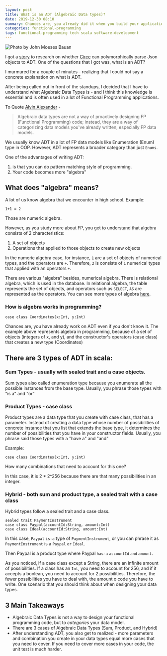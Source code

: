 ```yaml
---
layout: post
title: What is an ADT (Algebraic Data types)?
date: 2019-12-30 08:10
summary: Chances are, you already did it when you build your application even you didn't know what it is
categories: functional-programming
tags: functional-programming tech scala software-development
---
```


![Photo by John Moeses Bauan](https://images.unsplash.com/photo-1528082992860-d520150d6f6c?ixlib=rb-1.2.1&ixid=eyJhcHBfaWQiOjEyMDd9&auto=format&fit=crop&w=2468&q=80)


I got a <a href="http://www.agilemodeling.com/artifacts/userStory.htm" target="_blank"> story</a> to research on whether <a href="https://circe.github.io/circe/codecs/semiauto-derivation.html" target="_blank">Circe</a> can polymorphically parse Json objects to ADT. One of the questions that I got was, what is an ADT? 

I murmured for a couple of minutes - realizing that I could not say a concrete explanation on what is ADT. 

After being called out in front of the standups, I decided that I have to understand what Algebraic Data Types is - and I think this knowledge is essential and is often used in a lot of Functional Programming applications.

To Quote <a href="http://alvinalexander.com/" target="_blank">Alvin Alexander</a> - 

> Algebraic data types are not a way of proactively designing FP (Functional Programming) code; instead, they are a way of categorizing data models you've already written, especially FP data models. 

We usually know ADT in a lot of FP data models like Enumeration (Enum) type in OOP. However, ADT represents a broader category than just `Enums`.

One of the advantages of writing ADT:
1.  is that you can do pattern matching style of programming.
2. Your code becomes more "algebra"


## What does "algebra" means?
A lot of us know algebra that we encounter in high school.
Example: 
```
1+1 = 2
```

Those are numeric algebra.

However, as you study more about FP, you get to understand that algebra consists of 2 characteristics:
1. A set of objects
2. Operations that applied to those objects to create new objects

In the numeric algebra case, for instance, `1` are a set of objects of numerical types, and the operators are `+`. Therefore, `2` is consists of `1` numerical types that applied with an operators `+`.

There are various "algebra" besides, numerical algebra. There is relational algebra, which is used in the database.  In relational algebra, the table represents the set of objects, and operators such as `SELECT`, `AS` are represented as the operators. You can see more types of algebra <a href="https://en.wikipedia.org/wiki/Algebra" target="_blank">here</a>.

### How is algebra works in programming?
```
case class Coordinates(x:Int, y:Int)
```
Chances are, you have already work on ADT even if you don't know it. The example above represents algebra in programming, because of a set of objects (integers of x, and y), and the constructor's operators (case class) that creates a new type (Coordinates)


## There are 3 types of ADT in scala:
### Sum Types - usually with sealed trait and a case objects.
Sum types also called enumeration type because you enumerate all the possible instances from the base type.
Usually, you phrase those types with "is a" and "or"

### Product Types - case class
Product types are a data type that you create with case class, that has a parameter. Instead of creating a data type whose number of possibilities of concrete instance that you list that extends the base type, it determines the number of possibilities that you have in your constructor fields. 
Usually, you phrase said those types with a "have a" and "and"

Example:

```
case class Coordinates(x:Int, y:Int)

```
How many combinations that need to account for this one?

In this case, it is 2 * 2^256 because there are that many possibilities in an integer.

### Hybrid - both sum and product type, a sealed trait with a case class
Hybrid types follow a sealed trait and a case class.
```
sealed trait PaymentInstrument
case class Paypal(accountId:String, amount:Int)
case class Ideal(accountId:String, amount:Int)
```
In this case, `Paypal` `is-a` type of `PaymentInstrument`, or you can phrase it as `PaymentInstrument` is a `Paypal` `or` `Ideal`.

Then Paypal is a product type where Paypal `has-a` `accountId` `and` `amount`.


As you noticed, if a case class except a String, there are an infinite amount of possibilities. If a class has an `Int`, you need to account for 256, and if it accepts a boolean, you need to account for 2 possibilities. Therefore, the fewer possibilities you have to deal with, the amount o code you have to write. One scenario that you should think about when designing your data types.

## 3 Main Takeaways
- Algebraic Data Types is not a way to design your functional programming code, but to _categories_ your data model.
- There are 3 cases of Algebraic Data Types (Sum, Product, and Hybrid)
- After understanding ADT, you also get to realized - more parameters and combination you create in your data types equal more cases that you need to cover. If you need to cover more cases in your code, the unit test is much harder.
